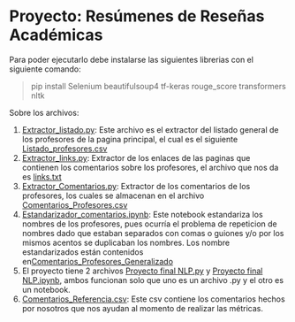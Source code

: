 # Proyecto: Resúmenes de Reseñas Académicas
Para poder ejecutarlo debe instalarse las siguientes librerias con el siguiente comando:
> pip install Selenium beautifulsoup4 tf-keras rouge_score transformers nltk

Sobre los archivos:

1. [Extractor_listado.py](Extractor_listado.py): Este archivo es el extractor del listado general de los profesores de la pagina principal, el cual es el siguiente [Listado_profesores.csv](CSV/Listado_profesores.csv)
2. [Extractor_links.py](Extractor_links.py): Extractor de los enlaces de las paginas que contienen los comentarios sobre los profesores, el archivo que nos da es [links.txt](links.txt)
3. [Extractor_Comentarios.py](Extractor_Comentarios.py): Extractor de los comentarios de los profesores, los cuales se almacenan en el archivo [Comentarios_Profesores.csv](CSV/Comentarios_Profesores.csv)
4. [Estandarizador_comentarios.ipynb](Estandarizador_comentarios.ipynb): Este notebook estandariza los nombres de los profesores, pues ocurría el problema de repeticion de nombres dado que estaban separados con comas o guiones y/o por los mismos acentos se duplicaban los nombres. Los nombre estandarizados están contenidos en[Comentarios_Profesores_Generalizado](CSV/Comentarios_Profesores_Generalizado.csv) 
5. El proyecto tiene 2 archivos [Proyecto final NLP.py](Proyecto%20final%20NLP.py) y [Proyecto final NLP.ipynb](Proyecto%20final%20NLP.ipynb), ambos funcionan solo que uno es un archivo .py y el otro es un notebook.
6. [Comentarios_Referencia.csv](CSV/Comentarios_Referencia.csv): Este csv contiene los comentarios hechos por nosotros que nos ayudan al momento de realizar las métricas. 

